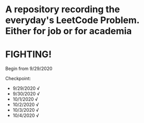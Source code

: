# A repository recording the everyday's LeetCode Problem. Either for job or for academia

# FIGHTING!

Begin from 9/29/2020

Checkpoint: 
- 9/29/2020 √
- 9/30/2020 √
- 10/1/2020 √
- 10/2/2020 √
- 10/3/2020 √
- 10/4/2020 √

